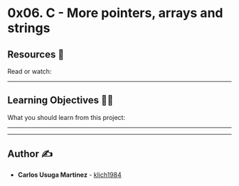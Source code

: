 # 0x06. C - More pointers, arrays and strings

## Resources :eyes:
Read or watch:

---
## Learning Objectives :technologist:
What you should learn from this project:

---
---

## Author :writing_hand:
* **Carlos Usuga Martinez** - [klich1984](https://github.com/klich1984)